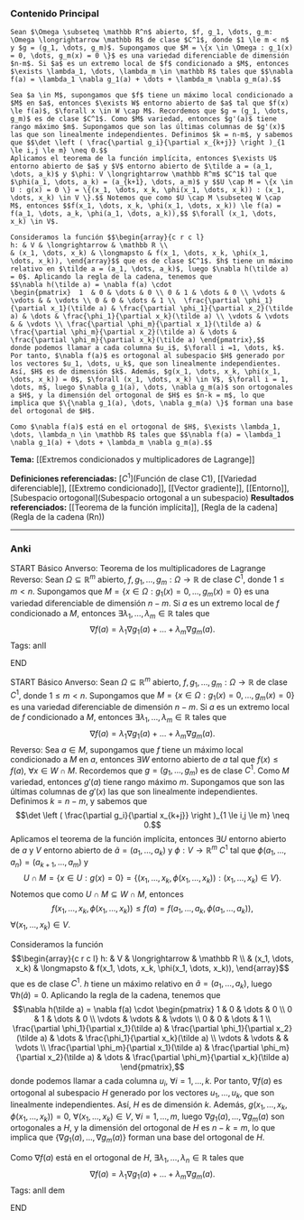 ### Contenido Principal

```ad-theorem
Sean $\Omega \subseteq \mathbb R^n$ abierto, $f, g_1, \dots, g_m: \Omega \longrightarrow \mathbb R$ de clase $C^1$, donde $1 \le m < n$ y $g = (g_1, \dots, g_m)$. Supongamos que $M = \{x \in \Omega : g_1(x) = 0, \dots, g_m(x) = 0 \}$ es una variedad diferenciable de dimensión $n-m$. Si $a$ es un extremo local de $f$ condicionado a $M$, entonces $\exists \lambda_1, \dots, \lambda_m \in \mathbb R$ tales que $$\nabla f(a) = \lambda_1 \nabla g_1(a) + \dots + \lambda_m \nabla g_m(a).$$
```

```ad-proof
Sea $a \in M$, supongamos que $f$ tiene un máximo local condicionado a $M$ en $a$, entonces $\exists W$ entorno abierto de $a$ tal que $f(x) \le f(a)$, $\forall x \in W \cap M$. Recordemos que $g = (g_1, \dots, g_m)$ es de clase $C^1$. Como $M$ variedad, entonces $g'(a)$ tiene rango máximo $m$. Supongamos que son las últimas columnas de $g'(x)$ las que son linealmente independientes. Definimos $k = n-m$, y sabemos que $$\det \left ( \frac{\partial g_i}{\partial x_{k+j}} \right )_{1 \le i,j \le m} \neq 0.$$
Aplicamos el teorema de la función implícita, entonces $\exists U$ entorno abierto de $a$ y $V$ entorno abierto de $\tilde a = (a_1, \dots, a_k)$ y $\phi: V \longrightarrow \mathbb R^m$ $C^1$ tal que $\phi(a_1, \dots, a_k) = (a_{k+1}, \dots, a_m)$ y $$U \cap M = \{x \in U : g(x) = 0 \} = \{(x_1, \dots, x_k, \phi(x_1, \dots, x_k)) : (x_1, \dots, x_k) \in V \}.$$ Notemos que como $U \cap M \subseteq W \cap M$, entonces $$f(x_1, \dots, x_k, \phi(x_1, \dots, x_k)) \le f(a) = f(a_1, \dots, a_k, \phi(a_1, \dots, a_k)),$$ $\forall (x_1, \dots, x_k) \in V$.

Consideramos la función $$\begin{array}{c r c l}
h: & V & \longrightarrow & \mathbb R \\
& (x_1, \dots, x_k) & \longmapsto & f(x_1, \dots, x_k, \phi(x_1, \dots, x_k)), \end{array}$$ que es de clase $C^1$. $h$ tiene un máximo relativo en $\tilde a = (a_1, \dots, a_k)$, luego $\nabla h(\tilde a) = 0$. Aplicando la regla de la cadena, tenemos que
$$\nabla h(\tilde a) = \nabla f(a) \cdot 
\begin{pmatrix}  1  & 0 & \dots & 0 \\ 0 & 1 & \dots & 0 \\ \vdots & \vdots & & \vdots \\ 0 & 0 & \dots & 1 \\  \frac{\partial \phi_1}{\partial x_1}(\tilde a) & \frac{\partial \phi_1}{\partial x_2}(\tilde a) & \dots & \frac{\phi_1}{\partial x_k}(\tilde a) \\ \vdots & \vdots & & \vdots \\ \frac{\partial \phi_m}{\partial x_1}(\tilde a) & \frac{\partial \phi_m}{\partial x_2}(\tilde a) & \dots & \frac{\partial \phi_m}{\partial x_k}(\tilde a) \end{pmatrix},$$ 
donde podemos llamar a cada columna $u_i$, $\forall i =1, \dots, k$. Por tanto, $\nabla f(a)$ es ortogonal al subespacio $H$ generado por los vectores $u_1, \dots, u_k$, que son linealmente independientes. Así, $H$ es de dimensión $k$. Además, $g(x_1, \dots, x_k, \phi(x_1, \dots, x_k)) = 0$, $\forall (x_1, \dots, x_k) \in V$, $\forall i = 1, \dots, m$, luego $\nabla g_1(a), \dots, \nabla g_m(a)$ son ortogonales a $H$, y la dimensión del ortogonal de $H$ es $n-k = m$, lo que implica que $\{\nabla g_1(a), \dots, \nabla g_m(a) \}$ forman una base del ortogonal de $H$.

Como $\nabla f(a)$ está en el ortogonal de $H$, $\exists \lambda_1, \dots, \lambda_n \in \mathbb R$ tales que $$\nabla f(a) = \lambda_1 \nabla g_1(a) + \dots + \lambda_m \nabla g_m(a).$$
```

**Tema:** [[Extremos condicionados y multiplicadores de Lagrange]]

**Definiciones referenciadas:** [$C^1$](Función de clase C1), [[Variedad diferenciable]], [[Extremo condicionado]], [[Vector gradiente]], [[Entorno]], [Subespacio ortogonal](Subespacio ortogonal a un subespacio)
**Resultados referenciados:** [[Teorema de la función implícita]], [Regla de la cadena](Regla de la cadena (Rn))

---
### Anki

START
Básico
Anverso: Teorema de los multiplicadores de Lagrange
Reverso: Sean $\Omega \subseteq \mathbb R^m$ abierto, $f,g_1, \dots, g_m: \Omega \longrightarrow \mathbb R$ de clase $C^1$, donde $1 \le m < n$. Supongamos que $M = \{x \in \Omega : g_1(x) = 0, \dots, g_m(x) = 0 \}$ es una variedad diferenciable de dimensión $n-m$. Si $a$ es un extremo local de $f$ condicionado a $M$, entonces $\exists \lambda_1, \dots, \lambda_m \in \mathbb R$ tales que $$\nabla f(a) = \lambda_1 \nabla g_1(a) + \dots + \lambda_m \nabla g_m(a).$$
Tags: anII
<!--ID: 1734607182718-->
END

START
Básico
Anverso: Sean $\Omega \subseteq \mathbb R^m$ abierto, $f,g_1, \dots, g_m: \Omega \longrightarrow \mathbb R$ de clase $C^1$, donde $1 \le m < n$. Supongamos que $M = \{x \in \Omega : g_1(x) = 0, \dots, g_m(x) = 0 \}$ es una variedad diferenciable de dimensión $n-m$. Si $a$ es un extremo local de $f$ condicionado a $M$, entonces $\exists \lambda_1, \dots, \lambda_m \in \mathbb R$ tales que $$\nabla f(a) = \lambda_1 \nabla g_1(a) + \dots + \lambda_m \nabla g_m(a).$$
Reverso: Sea $a \in M$, supongamos que $f$ tiene un máximo local condicionado a $M$ en $a$, entonces $\exists W$ entorno abierto de $a$ tal que $f(x) \le f(a)$, $\forall x \in W \cap M$. Recordemos que $g = (g_1, \dots, g_m)$ es de clase $C^1$. Como $M$ variedad, entonces $g'(a)$ tiene rango máximo $m$. Supongamos que son las últimas columnas de $g'(x)$ las que son linealmente independientes. Definimos $k = n-m$, y sabemos que $$\det \left ( \frac{\partial g_i}{\partial x_{k+j}} \right )_{1 \le i,j \le m} \neq 0.$$
Aplicamos el teorema de la función implícita, entonces $\exists U$ entorno abierto de $a$ y $V$ entorno abierto de $\tilde a = (a_1, \dots, a_k)$ y $\phi: V \longrightarrow \mathbb R^m$ $C^1$ tal que $\phi(a_1, \dots, a_n) = (a_{k+1}, \dots, a_m)$ y $$U \cap M = \{x \in U : g(x) = 0 \} = \{(x_1, \dots, x_k, \phi(x_1, \dots, x_k)) : (x_1, \dots, x_k) \in V \}.$$ Notemos que como $U \cap M \subseteq W \cap M$, entonces $$f(x_1, \dots, x_k, \phi(x_1, \dots, x_k)) \le f(a) = f(a_1, \dots, a_k, \phi(a_1, \dots, a_k)),$$ $\forall (x_1, \dots, x_k) \in V$.

Consideramos la función $$\begin{array}{c r c l}
h: & V & \longrightarrow & \mathbb R \\
& (x_1, \dots, x_k) & \longmapsto & f(x_1, \dots, x_k, \phi(x_1, \dots, x_k)), \end{array}$$ que es de clase $C^1$. $h$ tiene un máximo relativo en $\tilde a = (a_1, \dots, a_k)$, luego $\nabla h(\tilde a) = 0$. Aplicando la regla de la cadena, tenemos que
$$\nabla h(\tilde a) = \nabla f(a) \cdot 
\begin{pmatrix}  1  & 0 & \dots & 0 \\ 0 & 1 & \dots & 0 \\ \vdots & \vdots & & \vdots \\ 0 & 0 & \dots & 1 \\  \frac{\partial \phi_1}{\partial x_1}(\tilde a) & \frac{\partial \phi_1}{\partial x_2}(\tilde a) & \dots & \frac{\phi_1}{\partial x_k}(\tilde a) \\ \vdots & \vdots & & \vdots \\ \frac{\partial \phi_m}{\partial x_1}(\tilde a) & \frac{\partial \phi_m}{\partial x_2}(\tilde a) & \dots & \frac{\partial \phi_m}{\partial x_k}(\tilde a) \end{pmatrix},$$ 
donde podemos llamar a cada columna $u_i$, $\forall i =1, \dots, k$. Por tanto, $\nabla f(a)$ es ortogonal al subespacio $H$ generado por los vectores $u_1, \dots, u_k$, que son linealmente independientes. Así, $H$ es de dimensión $k$. Además, $g(x_1, \dots, x_k, \phi(x_1, \dots, x_k)) = 0$, $\forall (x_1, \dots, x_k) \in V$, $\forall i = 1, \dots, m$, luego $\nabla g_1(a), \dots, \nabla g_m(a)$ son ortogonales a $H$, y la dimensión del ortogonal de $H$ es $n-k = m$, lo que implica que $\{\nabla g_1(a), \dots, \nabla g_m(a) \}$ forman una base del ortogonal de $H$.

Como $\nabla f(a)$ está en el ortogonal de $H$, $\exists \lambda_1, \dots, \lambda_n \in \mathbb R$ tales que $$\nabla f(a) = \lambda_1 \nabla g_1(a) + \dots + \lambda_m \nabla g_m(a).$$
Tags: anII dem
<!--ID: 1734607182720-->
END

